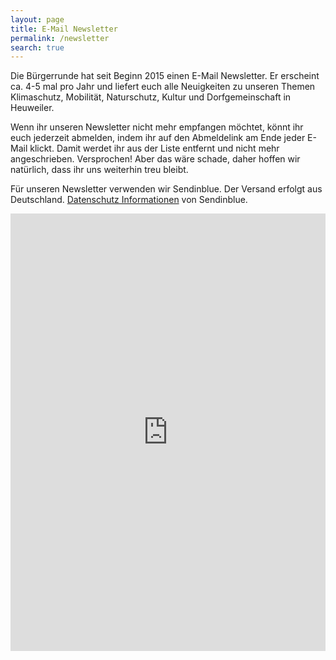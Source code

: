 ```yaml
---
layout: page
title: E-Mail Newsletter
permalink: /newsletter
search: true
---
```

Die Bürgerrunde hat seit Beginn 2015 einen E-Mail Newsletter. Er erscheint ca. 4-5 mal pro Jahr und liefert euch alle Neuigkeiten zu unseren Themen Klimaschutz, Mobilität, Naturschutz, Kultur und Dorfgemeinschaft in Heuweiler.

Wenn ihr unseren Newsletter nicht mehr empfangen möchtet, könnt ihr euch jederzeit abmelden, indem ihr auf den Abmeldelink am Ende jeder E-Mail klickt. Damit werdet ihr aus der Liste entfernt und nicht mehr angeschrieben. Versprochen! Aber das wäre schade, daher hoffen wir natürlich, dass ihr uns weiterhin treu bleibt. 

Für unseren Newsletter verwenden wir Sendinblue. Der Versand erfolgt aus Deutschland. [Datenschutz Informationen](https://de.sendinblue.com/datenschutz-uebersicht/) von Sendinblue.

<iframe width="540" height="700" src="https://10b0f4d9.sibforms.com/serve/MUIEAPkPRl6GxpelEbblZikCGviHh0gt378CX-V2vMfaaDDM4IMjekxiTSfeFtpKwLiq9AJT9YzGNDe_bMEYVjW80aPIEs5hzOpFKy4twaqIcCooewhh7apWPIhZznm563vJuq2r_6_W6fNqsjq1HOc-VYWCzK_RjkU6RaA-dpKMUJl_TY-zzvv8bmJdTNjRixvqvSxZsYrW0IdF" frameborder="0" scrolling="auto" allowfullscreen style="display: block;margin-left: auto;margin-right: auto;max-width: 100%;"></iframe>